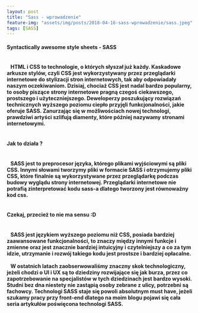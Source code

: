 ```yaml
---
layout: post
title: "Sass - wprowadzenie"
feature-img: "assets/img/posts/2018-04-16-sass-wprowadzenie/sass.jpeg"
tags: [SASS]
---
```


<h4 class="text-success">Syntactically awesome style sheets - SASS<h4>
<br>
<font class="base-font-size">
&nbsp;&nbsp;&nbsp;HTML i CSS to technologie, o których słyszał już każdy. Kaskadowe arkusze stylów, czyli CSS jest wykorzystywany przez przeglądarki internetowe do stylizacji stron internetowych, tak aby odpowiadały naszym oczekiwaniom. Dzisiaj, chociaż CSS jest nadal bardzo popularny, to osoby piszące strony internetowe pragną czegoś ciekawszego, prostszego i użyteczniejszego. Deweloperzy poszukujący rozwiązań technicznych wyższego poziomu ciepło przyjęli funkcjonalności, jakie oferuje SASS. Zanurzając się w możliwościach nowej technologi, prawdziwi artyści szlifują diamenty, które później nazywamy stronami internetowymi.
</font>
<br>
<br>
<h4 class="text-success">Jak to działa ?<h4>
<br>
<font class="base-font-size">
&nbsp;&nbsp;&nbsp;SASS jest to preprocesor języka, którego plikami wyjściowymi są pliki CSS. Innymi słowami tworzymy pliki w formacie SASS i otrzymujemy pliki CSS, które finalnie są wykorzystywane przez przeglądarkę podczas budowy wyglądu strony internetowej. Przeglądarki internetowe nie potrafią zinterpretować kodu sass-a dlatego tworzony jest równoważny kod css. 
</font>
<br>
<br>
<h4 class="text-success">Czekaj, przecież to nie ma sensu :D<h4>
<br>
<font class="base-font-size">
&nbsp;&nbsp;&nbsp;SASS jest językiem wyższego poziomu niż CSS, posiada bardziej zaawansowane funkcjonalności, to znaczy między innymi funkcje i zmienne oraz jest znacznie bardziej intuicyjny i czytelniejszy a co za tym idzie, utrzymanie i rozwój takiego kodu jest prostsze i bardziej opłacalne.
</font>
<br>
<br>
<font class="base-font-size">
&nbsp;&nbsp;&nbsp;W ostatnich latach zaobserwowaliśmy znaczny skok technologiczny, jeżeli chodzi o UI i UX są to dziedziny rozwijające się jak burza, przez co zapotrzebowanie na specjalistów w tych dziedzinach jest bardzo wysoki. Studni bez dna niestety nie zastąpią osoby zebrane z ulicy, potrzebni są fachowcy. Technologi SASS staje się powoli absolutnym must have, jeżeli szukamy pracy przy front-end dlatego na moim blogu pojawi się cała seria artykułów poświęcona technologi SASS.
</font>
